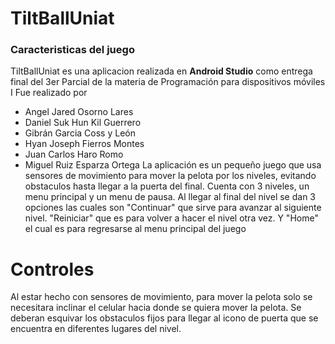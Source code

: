 # TiltBallUniat
### Caracteristicas del juego
TiltBallUniat es una aplicacion realizada en **Android Studio** como entrega final del 3er Parcial de la materia de Programación para dispositivos móviles I
Fue realizado por
- Angel Jared Osorno Lares
- Daniel Suk Hun Kil Guerrero
- Gibrán Garcia Coss y León
- Hyan Joseph Fierros Montes
- Juan Carlos Haro Romo
- Miguel Ruiz Esparza Ortega
La aplicación es un pequeño juego que usa sensores de movimiento para mover la pelota por los niveles, evitando obstaculos hasta llegar a la puerta del final.
Cuenta con 3 niveles, un menu principal y un menu de pausa. Al llegar al final del nivel se dan 3 opciones las cuales son "Continuar" que sirve para avanzar al siguiente nivel. "Reiniciar" que es para volver a hacer el nivel otra vez. Y "Home" el cual es para regresarse al menu principal del juego

# Controles
Al estar hecho con sensores de movimiento, para mover la pelota solo se necesitara inclinar el celular hacia donde se quiera mover la pelota.
Se deberan esquivar los obstaculos fijos para llegar al icono de puerta que se encuentra en diferentes lugares del nivel.
